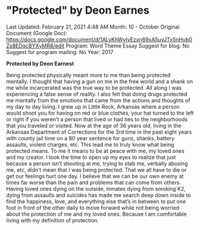 # "Protected" by Deon Earnes

Last Updated: February 21, 2021 4:48 AM
Month: 10 - October
Original Document (Google Doc): https://docs.google.com/document/d/1ALyKhWyIvEzxn69xA5uyJTx5nHvb0Zs8EDqcBYXyMR8/edit
Program: Word Theme Essay
Suggest for blog: No
Suggest for program mailing: No
Year: 2017

**Protected by Deon Earnest**

Being protected physically meant more to me than being protected mentally. I thought that having a gun on me in the free world and a shank on me while incarcerated was the true way to be protected. All along I was experiencing a false sense of reality. I also felt that doing drugs protected me mentally from the emotions that came from the actions and thoughts of my day to day living. I grew up in Little Rock, Arkansas where a person would shoot you for having on red or blue clothes, your hat turned to the left or right if you weren’t a person that lived or had ties to the neighborhoods that you traveled or visited. Now at the age of 36 years old, living in the Arkansas Department of Corrections for the 3rd time in the past eight years with county jail time on a 80 year sentence for guns, shanks, battery assaults, violent charges, etc. This lead me to truly know what being protected means. To me it means to be at peace with me, my loved ones and my creator. I took the time to open up my eyes to realize that just because a person isn’t shooting at me, trying to stab me, verbally abusing me, etc, didn’t mean that I was being protected. That we all have to die or get our feelings hurt one day. I believe that we can be our own enemy at times far worse than the pain and problems that can come from others. Having loved ones dying on the outside, inmates dying from smoking K2, dying from assaults and suicides has made me search deep down inside to find the happiness, love, and everything else that’s in between to put one foot in front of the other daily to move forward while not being worried about the protection of me and my loved ones. Because I am comfortable living with my definition of protection.